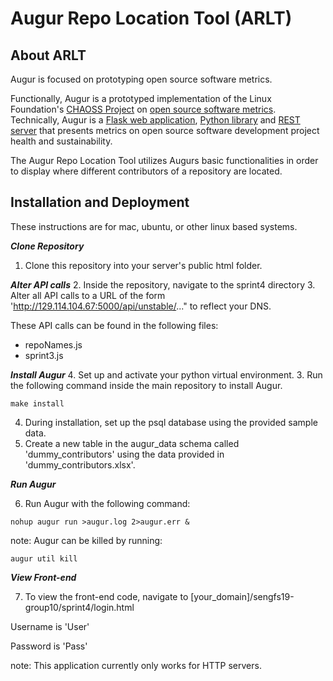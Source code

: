 # Augur Repo Location Tool (ARLT)

## About ARLT

Augur is focused on prototyping open source software metrics.

Functionally, Augur is a prototyped implementation of the Linux Foundation's [CHAOSS Project](http://chaoss.community) on [open source software metrics](https://github.com/chaoss/metrics). Technically, Augur is a [Flask web application](http://augur.osshealth.io), [Python library](https://oss-augur.readthedocs.io/en/dev/library-documentation/python.html) and [REST server](http://augur.osshealth.io/static/api_docs/) that presents metrics on open source software development project health and sustainability.

The Augur Repo Location Tool utilizes Augurs basic functionalities in order to display where different contributors of a repository are located. 

## Installation and Deployment
These instructions are for mac, ubuntu, or other linux based systems.

***Clone Repository***
1. Clone this repository into your server's public html folder.

***Alter API calls***
2. Inside the repository, navigate to the sprint4 directory
3. Alter all API calls to a URL of the form 'http://129.114.104.67:5000/api/unstable/..." to reflect your DNS.

These API calls can be found in the following files:
  * repoNames.js
  * sprint3.js

***Install Augur***
4. Set up and activate your python virtual environment.
3. Run the following command inside the main repository to install Augur.
```
make install
```
4. During installation, set up the psql database using the provided sample data.
5. Create a new table in the augur_data schema called 'dummy_contributors' using the data provided in 'dummy_contributors.xlsx'. 

***Run Augur***

6. Run Augur with the following command:
```
nohup augur run >augur.log 2>augur.err &
```

note: Augur can be killed by running:
```
augur util kill
```

***View Front-end***

7. To view the front-end code, navigate to [your_domain]/sengfs19-group10/sprint4/login.html

Username is 'User'

Password is 'Pass'

note: This application currently only works for HTTP servers. 
